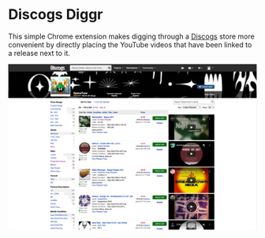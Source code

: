 # Discogs Diggr

This simple Chrome extension makes digging through a
[Discogs](https://www.discogs.com/) store more convenient
by directly placing the YouTube videos that have been linked to a release next to it.

![screenshot](./screenshot.png)